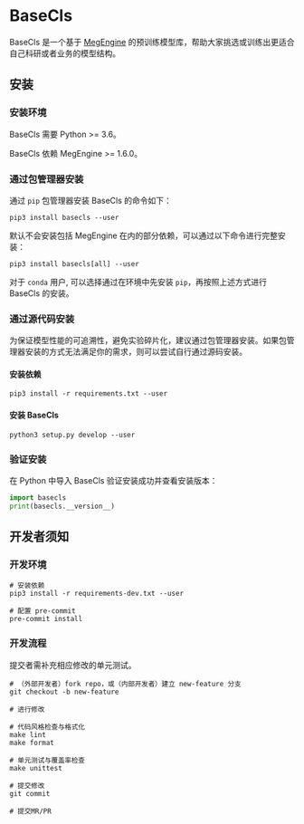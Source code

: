 # BaseCls

BaseCls 是一个基于 [MegEngine](https://megengine.org.cn/) 的预训练模型库，帮助大家挑选或训练出更适合自己科研或者业务的模型结构。

## 安装

### 安装环境

BaseCls 需要 Python >= 3.6。

BaseCls 依赖 MegEngine >= 1.6.0。

### 通过包管理器安装

通过 `pip` 包管理器安装 BaseCls 的命令如下：

```shell
pip3 install basecls --user
```

默认不会安装包括 MegEngine 在内的部分依赖，可以通过以下命令进行完整安装：

```shell
pip3 install basecls[all] --user
```

对于 `conda` 用户, 可以选择通过在环境中先安装 `pip`，再按照上述方式进行 BaseCls 的安装。

### 通过源代码安装

为保证模型性能的可追溯性，避免实验碎片化，建议通过包管理器安装。如果包管理器安装的方式无法满足你的需求，则可以尝试自行通过源码安装。

#### 安装依赖

```shell
pip3 install -r requirements.txt --user
```

#### 安装 BaseCls

```shell
python3 setup.py develop --user
```

### 验证安装

在 Python 中导入 BaseCls 验证安装成功并查看安装版本：

```python
import basecls
print(basecls.__version__)
```

## 开发者须知

### 开发环境

```shell
# 安装依赖
pip3 install -r requirements-dev.txt --user

# 配置 pre-commit
pre-commit install
```

### 开发流程

提交者需补充相应修改的单元测试。

```shell
# （外部开发者）fork repo，或（内部开发者）建立 new-feature 分支
git checkout -b new-feature

# 进行修改

# 代码风格检查与格式化
make lint
make format

# 单元测试与覆盖率检查
make unittest

# 提交修改
git commit

# 提交MR/PR
```
